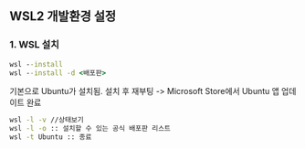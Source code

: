 ## WSL2 개발환경 설정

### 1. WSL 설치
```cmd
wsl --install
wsl --install -d <배포판>
```

기본으로 Ubuntu가 설치됨. 설치 후 재부팅 -> Microsoft Store에서 Ubuntu 앱 업데이트 완료

```cmd
wsl -l -v //상태보기
wsl -l -o :: 설치할 수 있는 공식 배포판 리스트
wsl -t Ubuntu :: 종료
```
